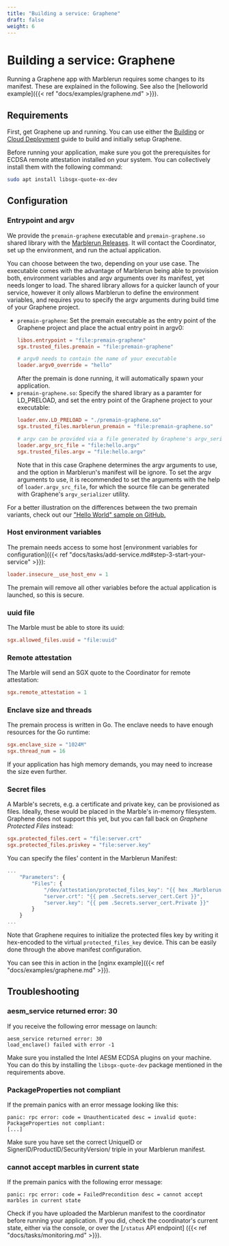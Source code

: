 ```yaml
---
title: "Building a service: Graphene"
draft: false
weight: 6
---
```


# Building a service: Graphene
Running a Graphene app with Marblerun requires some changes to its manifest. These are explained in the following. See also the [helloworld example]({{< ref "docs/examples/graphene.md" >}}).

## Requirements
First, get Graphene up and running. You can use either the [Building](https://graphene.readthedocs.io/en/latest/building.html) or [Cloud Deployment](https://graphene.readthedocs.io/en/latest/cloud-deployment.html) guide to build and initially setup Graphene.

Before running your application, make sure you got the prerequisites for ECDSA remote attestation installed on your system. You can collectively install them with the following command:
```sh
sudo apt install libsgx-quote-ex-dev
```
## Configuration
### Entrypoint and argv
We provide the `premain-graphene` executable and `premain-graphene.so` shared library with the [Marblerun Releases](https://github.com/edgelesssys/marblerun/releases). It will contact the Coordinator, set up the environment, and run the actual application.

You can choose between the two, depending on your use case. The executable comes with the advantage of Marblerun being able to provision both, environment variables and argv arguments over its manifest, yet needs longer to load. The shared library allows for a quicker launch of your service, however it only allows Marblerun to define the environment variables, and requires you to specify the argv arguments during build time of your Graphene project.

* `premain-graphene`:
    Set the premain executable as the entry point of the Graphene project and place the actual entry point in argv0:
    ```toml
    libos.entrypoint = "file:premain-graphene"
    sgx.trusted_files.premain = "file:premain-graphene"

    # argv0 needs to contain the name of your executable
    loader.argv0_override = "hello"
    ```
    After the premain is done running, it will automatically spawn your application.
* `premain-graphene.so`:
    Specify the shared library as a paramter for LD_PRELOAD, and set the entry point of the Graphene project to your executable:
    ```toml
    loader.env.LD_PRELOAD = "./premain-graphene.so"
    sgx.trusted_files.marblerun_premain = "file:premain-graphene.so"

    # argv can be provided via a file generated by Graphene's argv_serializer
    loader.argv_src_file = "file:hello.argv"
    sgx.trusted_files.argv = "file:hello.argv"
    ```
    Note that in this case Graphene determines the argv arguments to use, and the option in Marblerun's manifest will be ignore. To set the argv arguments to use, it is recommended to set the arguments with the help of `loader.argv_src_file`, for which the source file can be generated with Graphene's `argv_serializer` utility.

For a better illustration on the differences between the two premain variants, check out our ["Hello World" sample on GitHub.](https://github.com/edgelesssys/marblerun/tree/master/samples/graphene-hello)

### Host environment variables
The premain needs access to some host [environment variables for configuration]({{< ref "docs/tasks/add-service.md#step-3-start-your-service" >}}):
```toml
loader.insecure__use_host_env = 1
```
The premain will remove all other variables before the actual application is launched, so this is secure.

### uuid file
The Marble must be able to store its uuid:
```toml
sgx.allowed_files.uuid = "file:uuid"
```

### Remote attestation
The Marble will send an SGX quote to the Coordinator for remote attestation:
```toml
sgx.remote_attestation = 1
```

### Enclave size and threads
The premain process is written in Go. The enclave needs to have enough resources for the Go runtime:
```toml
sgx.enclave_size = "1024M"
sgx.thread_num = 16
```

If your application has high memory demands, you may need to increase the size even further.
### Secret files
A Marble's secrets, e.g. a certificate and private key, can be provisioned as files. Ideally, these would be placed in the Marble's in-memory filesystem. Graphene does not support this yet, but you can fall back on *Graphene Protected Files* instead:
```toml
sgx.protected_files.cert = "file:server.crt"
sgx.protected_files.privkey = "file:server.key"
```
You can specify the files' content in the Marblerun Manifest:
```javascript
...
    "Parameters": {
        "Files": {
            "/dev/attestation/protected_files_key": "{{ hex .Marblerun.SealKey }}",
            "server.crt": "{{ pem .Secrets.server_cert.Cert }}",
            "server.key": "{{ pem .Secrets.server_cert.Private }}"
        }
    }
...
```
Note that Graphene requires to initialize the protected files key by writing it hex-encoded to the virtual `protected_files_key` device. This can be easily done through the above manifest configuration.

You can see this in action in the [nginx example]({{< ref "docs/examples/graphene.md" >}}).

## Troubleshooting
### aesm_service returned error: 30
If you receive the following error message on launch:

```
aesm_service returned error: 30
load_enclave() failed with error -1
```

Make sure you installed the Intel AESM ECDSA plugins on your machine. You can do this by installing the `libsgx-quote-dev` package mentioned in the requirements above.

### PackageProperties not compliant
If the premain panics with an error message looking like this:
```
panic: rpc error: code = Unauthenticated desc = invalid quote: PackageProperties not compliant:
[...]
```

Make sure you have set the correct UniqueID or SignerID/ProductID/SecurityVersion/ triple in your Marblerun manifest.

### cannot accept marbles in current state
If the premain panics with the following error message:
```
panic: rpc error: code = FailedPrecondition desc = cannot accept marbles in current state
```
Check if you have uploaded the Marblerun manifest to the coordinator before running your application. If you did, check the coordinator's current state, either via the console, or over the [`/status` API endpoint]  ({{< ref "docs/tasks/monitoring.md" >}}).
